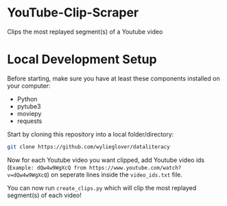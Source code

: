 # YouTube-Clip-Scraper
Clips the most replayed segment(s) of a Youtube video
# Local Development Setup
Before starting, make sure you have at least these components installed on your computer:
- Python
- pytube3
- moviepy
- requests

Start by cloning this repository into a local folder/directory:
```sh
git clone https://github.com/wylieglover/dataliteracy
```
Now for each Youtube video you want clipped, add Youtube video ids (```Example: dQw4w9WgXcQ from https://www.youtube.com/watch?v=dQw4w9WgXcQ```) on seperate lines inside the ```video_ids.txt``` file.


You can now run ```create_clips.py``` which will clip the most replayed segment(s) of each video!
